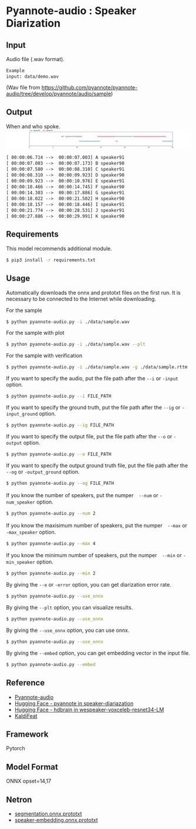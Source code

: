 # Pyannote-audio : Speaker Diarization

## Input

Audio file (.wav format).
```
Example
input: data/demo.wav
```
(Wav file from https://github.com/pyannote/pyannote-audio/tree/develop/pyannote/audio/sample)

## Output

When and who spoke.
![Output](output.png)

```
[ 00:00:06.714 -->  00:00:07.003] A speaker91
[ 00:00:07.003 -->  00:00:07.173] B speaker90
[ 00:00:07.580 -->  00:00:08.310] C speaker91
[ 00:00:08.310 -->  00:00:09.923] D speaker90
[ 00:00:09.923 -->  00:00:10.976] E speaker91
[ 00:00:10.466 -->  00:00:14.745] F speaker90
[ 00:00:14.303 -->  00:00:17.886] G speaker91
[ 00:00:18.022 -->  00:00:21.502] H speaker90
[ 00:00:18.157 -->  00:00:18.446] I speaker91
[ 00:00:21.774 -->  00:00:28.531] J speaker91
[ 00:00:27.886 -->  00:00:29.991] K speaker90
```

## Requirements

This model recommends additional module.
```bash
$ pip3 install -r requirements.txt
```

## Usage

Automatically downloads the onnx and prototxt files on the first run.
It is necessary to be connected to the Internet while downloading.

For the sample
```bash
$ python pyannote-audio.py -i ./data/sample.wav
```

For the sample with plot
```bash
$ python pyannote-audio.py -i ./data/sample.wav --plt
```

For the sample with verification
```bash
$ python pyannote-audio.py -i ./data/sample.wav -g ./data/sample.rttm
```

If you want to specify the audio, put the file path after the `--i` or `-input` option.

```bash
$ python pyannote-audio.py --i FILE_PATH
```

If you want to specify the ground truth, put the file path after the `--ig` or `-input_ground` option.

```bash
$ python pyannote-audio.py --ig FILE_PATH
```

If you want to specify the output file, put the file path after the `--o` or `-output` option.

```bash
$ python pyannote-audio.py --o FILE_PATH
```

If you want to specify the output ground truth file, put the file path after the `--og` or `-output_ground` option.

```bash
$ python pyannote-audio.py --og FILE_PATH
```

If you know the number of speakers, put the numper　`--num` or `-num_speaker` option.
```bash
$ python pyannote-audio.py --num 2
```

If you know the maxisimum number of speakers, put the numper　`--max` or `-max_speaker` option.
```bash
$ python pyannote-audio.py --max 4
```

If you know the minimum number of speakers, put the numper　`--min` or `-min_speaker` option.
```bash
$ python pyannote-audio.py --min 2
```

By giving the `--e` or `-error` option, you can get diarization error rate.
```bash
$ python pyannote-audio.py --use_onnx
```

By giving the `--plt` option, you can visualize results.
```bash
$ python pyannote-audio.py --use_onnx
```

By giving the `--use_onnx` option, you can use onnx.
```bash
$ python pyannote-audio.py --use_onnx
```

By giving the `--embed` option, you can get embedding vector in the input file.
```bash
$ python pyannote-audio.py --embed
```

## Reference

- [Pyannote-audio](https://github.com/pyannote/pyannote-audio)
- [Hugging Face - pyannote in speaker-diariazation](https://huggingface.co/pyannote/speaker-diarization-3.1)
- [Hugging Face - hdbrain in wespeaker-voxceleb-resnet34-LM](https://huggingface.co/hbredin/wespeaker-voxceleb-resnet34-LM/tree/main)
- [KaldiFeat](https://github.com/yuyq96/kaldifeat)

## Framework

Pytorch

## Model Format

ONNX opset=14,17

## Netron

- [segmentation.onnx.prototxt](https://netron.app/?url=https://storage.googleapis.com/ailia-models/pyannote-audio/segmentation.onnx.prototxt)
- [speaker-embedding.onnx.prototxt](https://netron.app/?url=https://storage.googleapis.com/ailia-models/pyannote-audio/speaker-embedding.onnx.prototxt)
